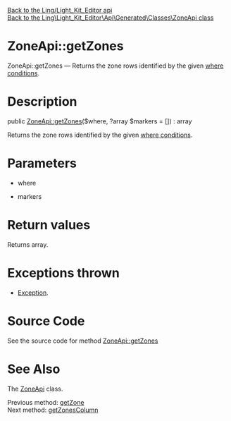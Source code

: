 [Back to the Ling/Light_Kit_Editor api](https://github.com/lingtalfi/Light_Kit_Editor/blob/master/doc/api/Ling/Light_Kit_Editor.md)<br>
[Back to the Ling\Light_Kit_Editor\Api\Generated\Classes\ZoneApi class](https://github.com/lingtalfi/Light_Kit_Editor/blob/master/doc/api/Ling/Light_Kit_Editor/Api/Generated/Classes/ZoneApi.md)


ZoneApi::getZones
================



ZoneApi::getZones — Returns the zone rows identified by the given [where conditions](https://github.com/lingtalfi/SimplePdoWrapper#the-where-conditions).




Description
================


public [ZoneApi::getZones](https://github.com/lingtalfi/Light_Kit_Editor/blob/master/doc/api/Ling/Light_Kit_Editor/Api/Generated/Classes/ZoneApi/getZones.md)($where, ?array $markers = []) : array




Returns the zone rows identified by the given [where conditions](https://github.com/lingtalfi/SimplePdoWrapper#the-where-conditions).




Parameters
================


- where

    

- markers

    


Return values
================

Returns array.


Exceptions thrown
================

- [Exception](http://php.net/manual/en/class.exception.php).&nbsp;







Source Code
===========
See the source code for method [ZoneApi::getZones](https://github.com/lingtalfi/Light_Kit_Editor/blob/master/Api/Generated/Classes/ZoneApi.php#L212-L217)


See Also
================

The [ZoneApi](https://github.com/lingtalfi/Light_Kit_Editor/blob/master/doc/api/Ling/Light_Kit_Editor/Api/Generated/Classes/ZoneApi.md) class.

Previous method: [getZone](https://github.com/lingtalfi/Light_Kit_Editor/blob/master/doc/api/Ling/Light_Kit_Editor/Api/Generated/Classes/ZoneApi/getZone.md)<br>Next method: [getZonesColumn](https://github.com/lingtalfi/Light_Kit_Editor/blob/master/doc/api/Ling/Light_Kit_Editor/Api/Generated/Classes/ZoneApi/getZonesColumn.md)<br>


